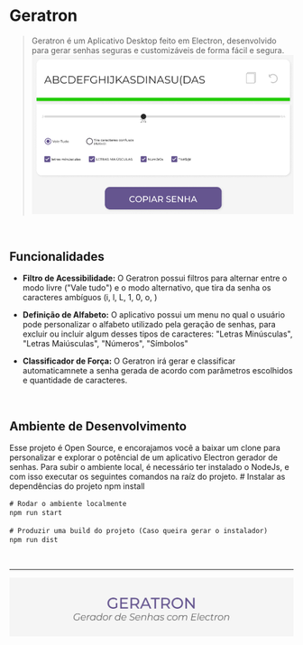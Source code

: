 # Geratron
> Geratron é um Aplicativo Desktop feito em Electron, desenvolvido para gerar senhas seguras e customizáveis de forma fácil e segura.
![Print do Aplicativo](https://github.com/thiagowaib/geratron/blob/main/.github/frame2.png?raw=true)

<br>

## Funcionalidades
* **Filtro de Acessibilidade:** O Geratron possui filtros para alternar entre o modo livre ("Vale tudo") e o modo alternativo, que tira da senha os caracteres ambíguos (i, l, L, 1, 0, o, )

* **Definição de Alfabeto:** O aplicativo possui um menu no qual o usuário pode personalizar o alfabeto utilizado pela geração de senhas, para excluir ou incluir algum desses tipos de caracteres: "Letras Minúsculas", "Letras Maiúsculas", "Números", "Símbolos"

* **Classificador de Força:** O Geratron irá gerar e classificar automaticamnete a senha gerada de acordo com parâmetros escolhidos e quantidade de caracteres.

<br>

## Ambiente de Desenvolvimento
Esse projeto é Open Source, e encorajamos você a baixar um clone para personalizar e explorar o potêncial de um aplicativo Electron gerador de senhas. Para subir o ambiente local, é necessário ter instalado o NodeJs, e com isso executar os seguintes comandos na raíz do projeto.
    # Instalar as dependências do projeto
    npm install 
    
    # Rodar o ambiente localmente
    npm run start
    
    # Produzir uma build do projeto (Caso queira gerar o instalador)
    npm run dist
	

<br>

---

![Geratron: Gerador de Senhas com Electron](https://github.com/thiagowaib/geratron/blob/main/.github/frame1.png?raw=true)